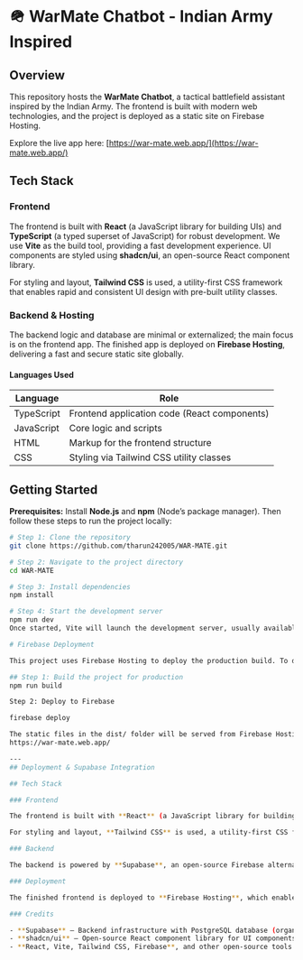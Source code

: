 # 🪖 WarMate Chatbot - Indian Army Inspired

## Overview

This repository hosts the **WarMate Chatbot**, a tactical battlefield assistant inspired by the Indian Army. The frontend is built with modern web technologies, and the project is deployed as a static site on Firebase Hosting. 

Explore the live app here: [https://war-mate.web.app/](https://war-mate.web.app/)

## Tech Stack

### Frontend

The frontend is built with **React** (a JavaScript library for building UIs) and **TypeScript** (a typed superset of JavaScript) for robust development. We use **Vite** as the build tool, providing a fast development experience. UI components are styled using **shadcn/ui**, an open-source React component library.

For styling and layout, **Tailwind CSS** is used, a utility-first CSS framework that enables rapid and consistent UI design with pre-built utility classes.

### Backend & Hosting

The backend logic and database are minimal or externalized; the main focus is on the frontend app. The finished app is deployed on **Firebase Hosting**, delivering a fast and secure static site globally.

#### Languages Used

| Language   | Role                                         |
|------------|----------------------------------------------|
| TypeScript | Frontend application code (React components) |
| JavaScript | Core logic and scripts                        |
| HTML       | Markup for the frontend structure            |
| CSS        | Styling via Tailwind CSS utility classes     |

## Getting Started

**Prerequisites:** Install **Node.js** and **npm** (Node’s package manager). Then follow these steps to run the project locally:

```bash
# Step 1: Clone the repository
git clone https://github.com/tharun242005/WAR-MATE.git

# Step 2: Navigate to the project directory
cd WAR-MATE

# Step 3: Install dependencies
npm install

# Step 4: Start the development server
npm run dev
Once started, Vite will launch the development server, usually available at http://localhost:5173.

# Firebase Deployment

This project uses Firebase Hosting to deploy the production build. To deploy the app:

## Step 1: Build the project for production
npm run build

Step 2: Deploy to Firebase

firebase deploy

The static files in the dist/ folder will be served from Firebase Hosting at:
https://war-mate.web.app/

---
## Deployment & Supabase Integration

## Tech Stack

### Frontend

The frontend is built with **React** (a JavaScript library for building UIs) and **TypeScript** (a typed superset of JavaScript) for robust development. We use **Vite** as the build tool, providing a fast development experience. UI components are styled using **shadcn/ui**, an open-source React component library.

For styling and layout, **Tailwind CSS** is used, a utility-first CSS framework that enables rapid and consistent UI design with pre-built utility classes.

### Backend

The backend is powered by **Supabase**, an open-source Firebase alternative providing a dedicated **PostgreSQL** database. This setup allows full SQL access and management via Supabase’s SQL editor. The database schema includes tables like `chat_messages`, and relationships are visualized in **er.png**. The Supabase project is managed under the organization `tharun242005`.

### Deployment

The finished frontend is deployed to **Firebase Hosting**, which enables fast, SSL-secured, global delivery of static sites with a simple command (e.g., `firebase deploy`).

### Credits

- **Supabase** – Backend infrastructure with PostgreSQL database (organization: `tharun242005`).
- **shadcn/ui** – Open-source React component library for UI components.
- **React, Vite, Tailwind CSS, Firebase**, and other open-source tools – Used extensively for frontend development and deployment.
